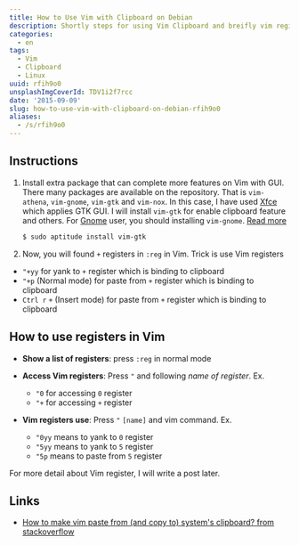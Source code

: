 ```yaml
---
title: How to Use Vim with Clipboard on Debian
description: Shortly steps for using Vim Clipboard and breifly vim register Vim usage
categories:
  - en
tags:
  - Vim
  - Clipboard
  - Linux
uuid: rfih9o0
unsplashImgCoverId: TDV1i2f7rcc
date: '2015-09-09'
slug: how-to-use-vim-with-clipboard-on-debian-rfih9o0
aliases:
  - /s/rfih9o0
---
```


## Instructions
1. Install extra package that can complete more features on Vim with GUI. There many packages are available on the repository. That is `vim-athena`, `vim-gnome`, `vim-gtk` and `vim-nox`. In this case, I have used [Xfce](http://www.xfce.org/) which applies GTK GUI. I will install `vim-gtk` for enable clipboard feature and others. For [Gnome](https://www.gnome.org/) user, you should installing `vim-gnome`. [Read more](https://packages.debian.org/search?keywords=vim)

    ```bash
    $ sudo aptitude install vim-gtk
    ```

2. Now, you will found `+` registers in `:reg` in Vim. Trick is use Vim
   registers
  - `"+yy` for yank to `+` register which is binding to clipboard
  - `"+p` (Normal mode) for paste from `+` register which is binding to clipboard
  - `Ctrl r` `+` (Insert mode) for paste from `+` register which is binding to clipboard

## How to use registers in Vim
- **Show a list of registers**: press `:reg` in normal mode
- **Access Vim registers**: Press `"` and following *name of register*.
Ex.

  - `"0` for accessing `0` register
  - `"+` for accessing `+` register
- **Vim registers use**: Press `"` `[name]` and vim command. Ex.
  - `"0yy` means to yank to `0` register
  - `"5yy` means to yank to `5` register
  - `"5p` means to paste from `5` register

For more detail about Vim register, I will write a post later.

## Links
- [How to make vim paste from (and copy to) system's clipboard? from stackoverflow](http://stackoverflow.com/a/11489440)

